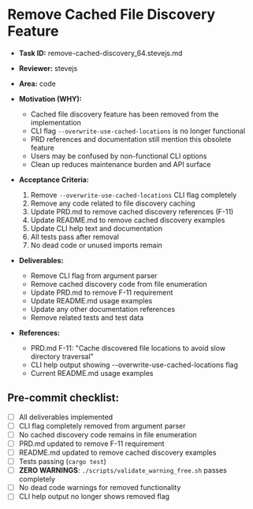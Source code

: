 # Remove Cached File Discovery Feature

* **Task ID:** remove-cached-discovery_64.stevejs.md
* **Reviewer:** stevejs
* **Area:** code
* **Motivation (WHY):**
  - Cached file discovery feature has been removed from the implementation
  - CLI flag `--overwrite-use-cached-locations` is no longer functional
  - PRD references and documentation still mention this obsolete feature
  - Users may be confused by non-functional CLI options
  - Clean up reduces maintenance burden and API surface

* **Acceptance Criteria:**
  1. Remove `--overwrite-use-cached-locations` CLI flag completely
  2. Remove any code related to file discovery caching
  3. Update PRD.md to remove cached discovery references (F-11)
  4. Update README.md to remove cached discovery examples
  5. Update CLI help text and documentation
  6. All tests pass after removal
  7. No dead code or unused imports remain

* **Deliverables:**
  - Remove CLI flag from argument parser
  - Remove cached discovery code from file enumeration
  - Update PRD.md to remove F-11 requirement
  - Update README.md usage examples
  - Update any other documentation references
  - Remove related tests and test data

* **References:**
  - PRD.md F-11: "Cache discovered file locations to avoid slow directory traversal"
  - CLI help output showing --overwrite-use-cached-locations flag
  - Current README.md usage examples

## Pre-commit checklist:
- [ ] All deliverables implemented
- [ ] CLI flag completely removed from argument parser
- [ ] No cached discovery code remains in file enumeration
- [ ] PRD.md updated to remove F-11 requirement
- [ ] README.md updated to remove cached discovery examples
- [ ] Tests passing (`cargo test`)
- [ ] **ZERO WARNINGS**: `./scripts/validate_warning_free.sh` passes completely
- [ ] No dead code warnings for removed functionality
- [ ] CLI help output no longer shows removed flag